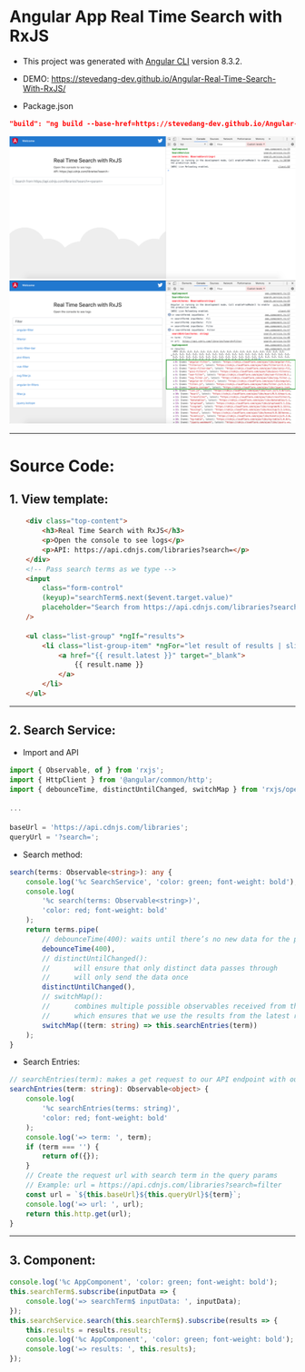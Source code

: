 # Angular App Real Time Search with RxJS

-   This project was generated with [Angular CLI](https://github.com/angular/angular-cli) version 8.3.2.
-   DEMO: https://stevedang-dev.github.io/Angular-Real-Time-Search-With-RxJS/

-   Package.json

``` json
"build": "ng build --base-href=https://stevedang-dev.github.io/Angular-Real-Time-Search-With-RxJS/",
```

![image](demo0.png)
![image](demo.png)

---

# Source Code:

## 1. View template:

``` html
    <div class="top-content">
        <h3>Real Time Search with RxJS</h3>
        <p>Open the console to see logs</p>
        <p>API: https://api.cdnjs.com/libraries?search=</p>
    </div>
    <!-- Pass search terms as we type -->
    <input
        class="form-control"
        (keyup)="searchTerm$.next($event.target.value)"
        placeholder="Search from https://api.cdnjs.com/libraries?search=<param>"
    />

    <ul class="list-group" *ngIf="results">
        <li class="list-group-item" *ngFor="let result of results | slice: 0:9">
            <a href="{{ result.latest }}" target="_blank">
                {{ result.name }}
            </a>
        </li>
    </ul>
```

---

## 2. Search Service:

-   Import and API

``` ts
import { Observable, of } from 'rxjs';
import { HttpClient } from '@angular/common/http';
import { debounceTime, distinctUntilChanged, switchMap } from 'rxjs/operators';

...

baseUrl = 'https://api.cdnjs.com/libraries';
queryUrl = '?search=';

```

-   Search method:

``` ts
search(terms: Observable<string>): any {
    console.log('%c SearchService', 'color: green; font-weight: bold');
    console.log(
        '%c search(terms: Observable<string>)',
        'color: red; font-weight: bold'
    );
    return terms.pipe(
        // debounceTime(400): waits until there’s no new data for the provided amount of time
        debounceTime(400),
        // distinctUntilChanged():
        //      will ensure that only distinct data passes through
        //      will only send the data once
        distinctUntilChanged(),
        // switchMap():
        //      combines multiple possible observables received from the searchEntries method into one,
        //      which ensures that we use the results from the latest request only.
        switchMap((term: string) => this.searchEntries(term))
    );
}
```

-   Search Entries:

``` ts
// searchEntries(term): makes a get request to our API endpoint with our search term, this gives us another observable
searchEntries(term: string): Observable<object> {
    console.log(
        '%c searchEntries(terms: string)',
        'color: red; font-weight: bold'
    );
    console.log('=> term: ', term);
    if (term === '') {
        return of({});
    }
    // Create the request url with search term in the query params
    // Example: url = https://api.cdnjs.com/libraries?search=filter
    const url = `${this.baseUrl}${this.queryUrl}${term}`;
    console.log('=> url: ', url);
    return this.http.get(url);
}

```

---

## 3. Component:

``` ts
console.log('%c AppComponent', 'color: green; font-weight: bold');
this.searchTerm$.subscribe(inputData => {
    console.log('=> searchTerm$ inputData: ', inputData);
});
this.searchService.search(this.searchTerm$).subscribe(results => {
    this.results = results.results;
    console.log('%c AppComponent', 'color: green; font-weight: bold');
    console.log('=> results: ', this.results);
});

```
